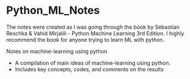 # Python_ML_Notes
The notes were created as I was going through the book by Sebastian Reschka & Vahid Mirjalili - Python Machine Learning 3rd Edition.
I highly recommend the book for anyone trying to learn ML with python.

Notes on machine-learning using python
- A compilation of main ideas of machine-learning using python. 
- Includes key concepts, codes, and comments on the results
